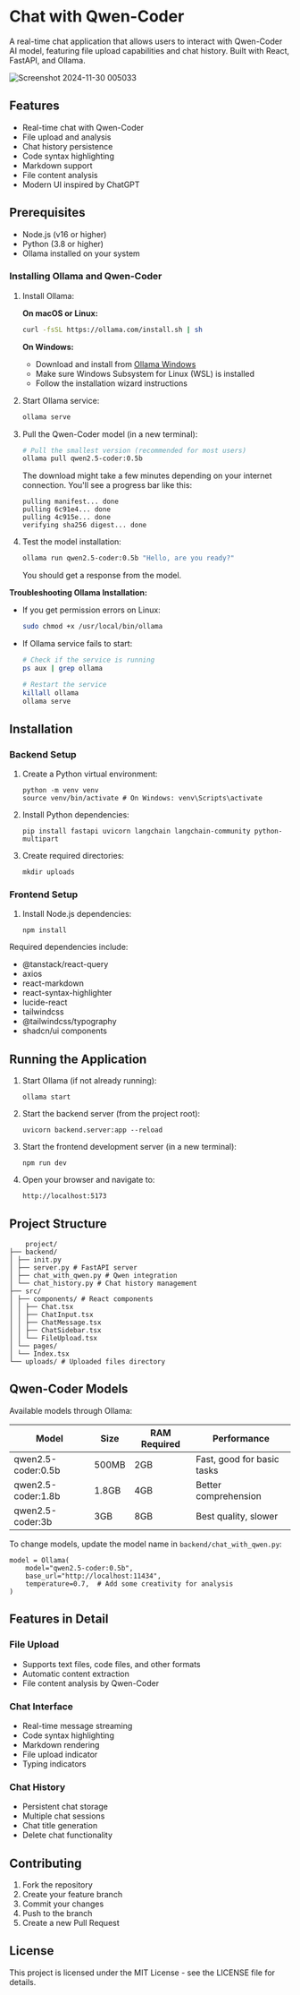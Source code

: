 # Chat with Qwen-Coder

A real-time chat application that allows users to interact with Qwen-Coder AI model, featuring file upload capabilities and chat history. Built with React, FastAPI, and Ollama.

![Screenshot 2024-11-30 005033](https://github.com/user-attachments/assets/295417dd-d4e1-414a-82dc-a7fbaf11be44)


## Features

- Real-time chat with Qwen-Coder
- File upload and analysis
- Chat history persistence
- Code syntax highlighting
- Markdown support
- File content analysis
- Modern UI inspired by ChatGPT

## Prerequisites

- Node.js (v16 or higher)
- Python (3.8 or higher)
- Ollama installed on your system


### Installing Ollama and Qwen-Coder

1. Install Ollama:

    **On macOS or Linux:**
    ```bash
    curl -fsSL https://ollama.com/install.sh | sh
    ```

    **On Windows:**
    - Download and install from [Ollama Windows](https://ollama.com/download/windows)
    - Make sure Windows Subsystem for Linux (WSL) is installed
    - Follow the installation wizard instructions

2. Start Ollama service:
    ```bash
    ollama serve
    ```

3. Pull the Qwen-Coder model (in a new terminal):
    ```bash
    # Pull the smallest version (recommended for most users)
    ollama pull qwen2.5-coder:0.5b
    ```

    The download might take a few minutes depending on your internet connection. You'll see a progress bar like this:
    ```
    pulling manifest... done
    pulling 6c91e4... done
    pulling 4c915e... done
    verifying sha256 digest... done
    ```

4. Test the model installation:
    ```bash
    ollama run qwen2.5-coder:0.5b "Hello, are you ready?"
    ```
    You should get a response from the model.

**Troubleshooting Ollama Installation:**

- If you get permission errors on Linux:
    ```bash
    sudo chmod +x /usr/local/bin/ollama
    ```

- If Ollama service fails to start:
    ```bash
    # Check if the service is running
    ps aux | grep ollama
    
    # Restart the service
    killall ollama
    ollama serve
    ```


## Installation

### Backend Setup

1. Create a Python virtual environment:

    ```
    python -m venv venv
    source venv/bin/activate # On Windows: venv\Scripts\activate
    ```

2. Install Python dependencies:
    ```
    pip install fastapi uvicorn langchain langchain-community python-multipart
    ```

3. Create required directories:
    ```
    mkdir uploads
    ```

### Frontend Setup

1. Install Node.js dependencies:
    ```
    npm install
    ```

Required dependencies include:
- @tanstack/react-query
- axios
- react-markdown
- react-syntax-highlighter
- lucide-react
- tailwindcss
- @tailwindcss/typography
- shadcn/ui components

## Running the Application

1. Start Ollama (if not already running):
    ```
    ollama start
    ```

2. Start the backend server (from the project root):
    ```
    uvicorn backend.server:app --reload
    ```

3. Start the frontend development server (in a new terminal):
    ```
    npm run dev
    ```

4. Open your browser and navigate to:
    ```
    http://localhost:5173
    ```


## Project Structure

```
    project/
├── backend/
│ ├── init.py
│ ├── server.py # FastAPI server
│ ├── chat_with_qwen.py # Qwen integration
│ └── chat_history.py # Chat history management
├── src/
│ ├── components/ # React components
│ │ ├── Chat.tsx
│ │ ├── ChatInput.tsx
│ │ ├── ChatMessage.tsx
│ │ ├── ChatSidebar.tsx
│ │ └── FileUpload.tsx
│ └── pages/
│ └── Index.tsx
└── uploads/ # Uploaded files directory
```


## Qwen-Coder Models

Available models through Ollama:


| Model | Size | RAM Required | Performance |
|-------|------|--------------|-------------|
| qwen2.5-coder:0.5b | 500MB | 2GB | Fast, good for basic tasks |
| qwen2.5-coder:1.8b | 1.8GB | 4GB | Better comprehension |
| qwen2.5-coder:3b | 3GB | 8GB | Best quality, slower |


To change models, update the model name in `backend/chat_with_qwen.py`:
```
model = Ollama(
    model="qwen2.5-coder:0.5b",
    base_url="http://localhost:11434",
    temperature=0.7,  # Add some creativity for analysis
)
```


## Features in Detail

### File Upload
- Supports text files, code files, and other formats
- Automatic content extraction
- File content analysis by Qwen-Coder

### Chat Interface
- Real-time message streaming
- Code syntax highlighting
- Markdown rendering
- File upload indicator
- Typing indicators

### Chat History
- Persistent chat storage
- Multiple chat sessions
- Chat title generation
- Delete chat functionality

## Contributing

1. Fork the repository
2. Create your feature branch
3. Commit your changes
4. Push to the branch
5. Create a new Pull Request

## License

This project is licensed under the MIT License - see the LICENSE file for details.
